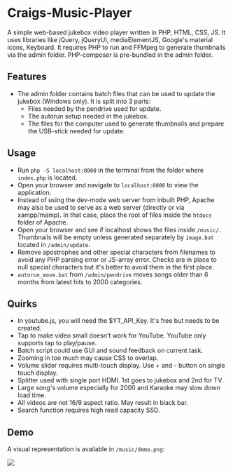 # Craigs-Music-Player

A simple web-based jukebox video player written in PHP, HTML, CSS, JS. It uses libraries like jQuery, jQueryUI, mediaElementJS, Google's material icons, Keyboard. It requires PHP to run and FFMpeg to generate thumbnails via the admin folder. PHP-composer is pre-bundled in the admin folder.

## Features

- The admin folder contains batch files that can be used to update the jukebox (Windows only). It is split into 3 parts:
    - Files needed by the pendrive used for update.
    - The autorun setup needed in the jukebox.
    - The files for the computer used to generate thumbnails and prepare the USB-stick needed for update.

## Usage

- Run `php -S localhost:8000` in the terminal from the folder where `index.php` is located.
- Open your browser and navigate to `localhost:8000` to view the application.
- Instead of using the dev-mode web server from inbuilt PHP, Apache may also be used to serve as a web server (directly or via xampp/mamp). In that case, place the root of files inside the `htdocs` folder of Apache.
- Open your browser and see if localhost shows the files inside `/music/`. Thumbnails will be empty unless generated separately by `image.bat` located in `/admin/update`.
- Remove apostrophes and other special characters from filenames to avoid any PHP parsing error or JS-array error. Checks are in place to null special characters but it's better to avoid them in the first place.
- `autorun_move.bat` from `/admin/pendrive` moves songs older than 6 months from latest hits to 2000 categories.

## Quirks

- In youtube.js, you will need the $YT_API_Key. It's free but needs to be created.
- Tap to make video small doesn't work for YouTube. YouTube only supports tap to play/pause.
- Batch script could use GUI and sound feedback on current task.
- Zooming in too much may cause CSS to overlap.
- Volume slider requires multi-touch display. Use + and - button on single touch display.
- Splitter used with single port HDMI. 1st goes to jukebox and 2nd for TV.
- Large song's volume especially for 2000 and Karaoke may slow down load time.
- All videos are not 16/9 aspect ratio. May result in black bar.
- Search function requires high read capacity SSD.

## Demo

A visual representation is available in `/music/demo.png`:

![](music/demo.png)
